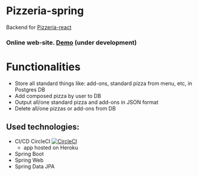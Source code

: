 # Pizzeria-spring
Backend for [Pizzeria-react](https://github.com/jaca1119/Pizzeria-react)
### Online web-site. [Demo](https://goofy-hugle-5739c9.netlify.com/) (**under development**)
# Functionalities
- Store all standard things like: add-ons, standard pizza from menu, etc, in Postgres DB
- Add composed pizza by user to DB
- Output all/one standard pizza and add-ons in JSON format
- Delete all/one pizzas or add-ons from DB
 
## Used technologies:
- CI/CD CircleCI [![CircleCI](https://circleci.com/gh/jaca1119/Pizzeria-spring.svg?style=shield)](hhttps://circleci.com/gh/jaca1119/Pizzeria-spring)
  - app hosted on Heroku
- Spring Boot
- Spring Web
- Spring Data JPA
